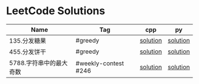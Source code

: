 # LeetCode Solutions

| Name                    | Tag                  | cpp                                              | py                                              |
| ----------------------- | -------------------- | ------------------------------------------------ | ----------------------------------------------- |
| 135.分发糖果            | #greedy              | [solution](greedy/135.分发糖果.cpp)              | [solution](greedy/135.分发糖果.py)              |
| 455.分发饼干            | #greedy              | [solution](greedy/455.分发饼干.cpp)              | [solution](greedy/455.分发饼干.py)              |
| 5788.字符串中的最大奇数 | #weekly-contest #246 | [solution](week-246/5788.字符串中的最大奇数.cpp) | [solution](week-246/5788.字符串中的最大奇数.py) |